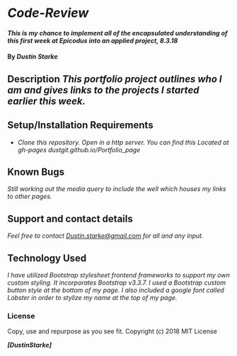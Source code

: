 # _Code-Review_

#### _This is my chance to implement all of the encapsulated understanding of this first week at Epicodus into an applied project, 8.3.18_

#### By _**Dustin Starke**_

## Description _This portfolio project outlines who I am and gives links to the projects I started earlier this week._

## Setup/Installation Requirements

* _Clone this repository. Open in a http server. You can find this Located at gh-pages dustgit.github.io/Portfolio_page_

## Known Bugs
_Still working out the media query to include the well which houses my links to other pages._
## Support and contact details

_Feel free to contact Dustin.starke@gmail.com for all and any input._

## Technology Used

_I have utilized Bootstrap stylesheet frontend frameworks to support my own custom styling. It incorporates Bootstrap v3.3.7. I used a Bootstrap custom button style at the bottom of my page. I also included a google font called Lobster in order to stylize my name at the top of my page._
### License
Copy, use and repurpose as you see fit. 
Copyright (c) 2018
MIT License

 **_[DustinStarke]_**
